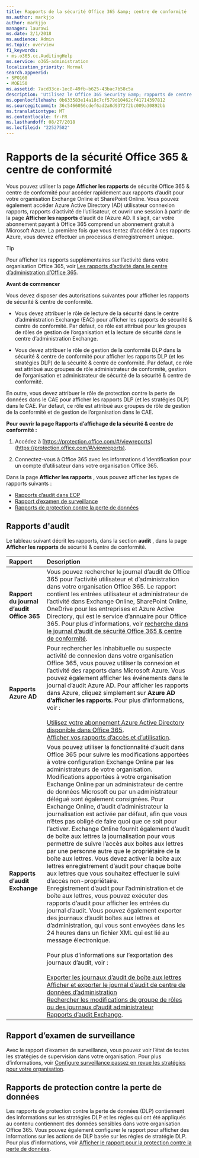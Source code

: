 ```yaml
---
title: Rapports de la sécurité Office 365 &amp; centre de conformité
ms.author: markjjo
author: markjjo
manager: laurawi
ms.date: 2/1/2018
ms.audience: Admin
ms.topic: overview
f1_keywords:
- ms.o365.cc.AuditingHelp
ms.service: o365-administration
localization_priority: Normal
search.appverid:
- SPO160
- MOE150
ms.assetid: 7acd33ce-1ec8-49fb-b625-43bac7b58c5a
description: 'Utilisez le Office 365 Security &amp; rapports de centre de conformité pour obtenir différents rapports pour votre organisation Exchange Online et SharePoint Online, ainsi que Azure Active Directory.  '
ms.openlocfilehash: 0b633583e14a18c7cf579d10462cf41714397812
ms.sourcegitcommit: 36c5466056cdef6ad2a8d9372f2bc009a30892bb
ms.translationtype: MT
ms.contentlocale: fr-FR
ms.lasthandoff: 08/27/2018
ms.locfileid: "22527582"
---
```

# <a name="reports-in-the-office-365-security-amp-compliance-center"></a>Rapports de la sécurité Office 365 &amp; centre de conformité

Vous pouvez utiliser la page **Afficher les rapports** de sécurité Office 365 &amp; centre de conformité pour accéder rapidement aux rapports d’audit pour votre organisation Exchange Online et SharePoint Online. Vous pouvez également accéder Azure Active Directory (AD) utilisateur connexion rapports, rapports d’activité de l’utilisateur, et ouvrir une session à partir de la page **Afficher les rapports** d’audit de l’Azure AD. Il s’agit, car votre abonnement payant à Office 365 comprend un abonnement gratuit à Microsoft Azure. La première fois que vous tentez d’accéder à ces rapports Azure, vous devrez effectuer un processus d’enregistrement unique. 
  
> [!TIP]
> Pour afficher les rapports supplémentaires sur l’activité dans votre organisation Office 365, voir [Les rapports d’activité dans le centre d’administration d’Office 365](https://support.office.com/article/0d6dfb17-8582-4172-a9a9-aed798150263). 
  
 **Avant de commencer**
  
Vous devez disposer des autorisations suivantes pour afficher les rapports de sécurité &amp; centre de conformité.
  
- Vous devez attribuer le rôle de lecture de la sécurité dans le centre d’administration Exchange (EAC) pour afficher les rapports de sécurité &amp; centre de conformité. Par défaut, ce rôle est attribué pour les groupes de rôles de gestion de l’organisation et la lecture de sécurité dans le centre d’administration Exchange.
    
- Vous devez attribuer le rôle de gestion de la conformité DLP dans la sécurité &amp; centre de conformité pour afficher les rapports DLP (et les stratégies DLP) de la sécurité &amp; centre de conformité. Par défaut, ce rôle est attribué aux groupes de rôle administrateur de conformité, gestion de l’organisation et administrateur de sécurité de la sécurité &amp; centre de conformité.
    
En outre, vous devez attribuer le rôle de protection contre la perte de données dans le CAE pour afficher les rapports DLP (et les stratégies DLP) dans le CAE. Par défaut, ce rôle est attribué aux groupes de rôle de gestion de la conformité et de gestion de l’organisation dans le CAE.
  
 **Pour ouvrir la page Rapports d’affichage de la sécurité &amp; centre de conformité :**
  
1. Accédez à [https://protection.office.com/#/viewreports](https://protection.office.com/#/viewreports).
    
2. Connectez-vous à Office 365 avec les informations d’identification pour un compte d’utilisateur dans votre organisation Office 365.
    
Dans la page **Afficher les rapports** , vous pouvez afficher les types de rapports suivants : 
  
- [Rapports d’audit dans EOP](#auditing-reports)
- [Rapport d’examen de surveillance](#supervisory-review-report)
- [Rapports de protection contre la perte de données](#data-loss-prevention-reports)
    
## <a name="auditing-reports"></a>Rapports d'audit

Le tableau suivant décrit les rapports, dans la section **audit** , dans la page **Afficher les rapports** de sécurité &amp; centre de conformité. 
  
|**Rapport**|**Description**|
|:-----|:-----|
|**Rapport du journal d’audit Office 365** <br/> |Vous pouvez rechercher le journal d’audit de Office 365 pour l’activité utilisateur et d’administration dans votre organisation Office 365. Le rapport contient les entrées utilisateur et administrateur de l’activité dans Exchange Online, SharePoint Online, OneDrive pour les entreprises et Azure Active Directory, qui est le service d’annuaire pour Office 365. Pour plus d’informations, voir [recherche dans le journal d’audit de sécurité Office 365 &amp; centre de conformité](search-the-audit-log-in-security-and-compliance.md).<br/> |
|**Rapports Azure AD** <br/> |Pour rechercher les inhabituelle ou suspecte activité de connexion dans votre organisation Office 365, vous pouvez utiliser la connexion et l’activité des rapports dans Microsoft Azure. Vous pouvez également afficher les événements dans le journal d’audit Azure AD. Pour afficher les rapports dans Azure, cliquez simplement sur **Azure AD d’afficher les rapports**. Pour plus d’informations, voir :<br/><br/>[Utilisez votre abonnement Azure Active Directory disponible dans Office 365](use-your-free-azure-ad-subscription-in-office-365.md). <br/> [Afficher vos rapports d’accès et d’utilisation](http://go.microsoft.com/fwlink/p/?LinkId=506902).  <br/> |
|**Rapports d’audit Exchange** <br/> | Vous pouvez utiliser la fonctionnalité d’audit dans Office 365 pour suivre les modifications apportées à votre configuration Exchange Online par les administrateurs de votre organisation. Modifications apportées à votre organisation Exchange Online par un administrateur de centre de données Microsoft ou par un administrateur délégué sont également consignées. Pour Exchange Online, d’audit d’administrateur la journalisation est activée par défaut, afin que vous n’êtes pas obligé de faire quoi que ce soit pour l’activer. Exchange Online fournit également d’audit de boîte aux lettres la journalisation pour vous permettre de suivre l’accès aux boîtes aux lettres par une personne autre que le propriétaire de la boîte aux lettres. Vous devez activer la boîte aux lettres enregistrement d’audit pour chaque boîte aux lettres que vous souhaitez effectuer le suivi d’accès non-propriétaire.<br/>  Enregistrement d’audit pour l’administration et de boîte aux lettres, vous pouvez exécuter des rapports d’audit pour afficher les entrées du journal d’audit. Vous pouvez également exporter des journaux d’audit boîtes aux lettres et d’administration, qui vous sont envoyées dans les 24 heures dans un fichier XML qui est lié au message électronique.<br/><br/>Pour plus d’informations sur l’exportation des journaux d’audit, voir :  <br/><br/> [Exporter les journaux d’audit de boîte aux lettres](http://go.microsoft.com/fwlink/p/?LinkID=404104) <br/> [Afficher et exporter le journal d’audit de centre de données d’administration](http://go.microsoft.com/fwlink/p/?LinkId=404109) <br/> [Rechercher les modifications de groupe de rôles ou des journaux d’audit administrateur](http://go.microsoft.com/fwlink/p/?LinkId=404105) <br/>   [Rapports d’audit Exchange](http://go.microsoft.com/fwlink/p/?LinkID=395232).  <br/> |
   
## <a name="supervisory-review-report"></a>Rapport d’examen de surveillance

Avec le rapport d’examen de surveillance, vous pouvez voir l’état de toutes les stratégies de supervision dans votre organisation. Pour plus d’informations, voir [Configure surveillance passez en revue les stratégies pour votre organisation](configure-supervision-policies.md).
  
## <a name="data-loss-prevention-reports"></a>Rapports de protection contre la perte de données

Les rapports de protection contre la perte de données (DLP) contiennent des informations sur les stratégies DLP et les règles qui ont été appliqués au contenu contiennent des données sensibles dans votre organisation Office 365. Vous pouvez également configurer le rapport pour afficher des informations sur les actions de DLP basée sur les règles de stratégie DLP. Pour plus d’informations, voir [Afficher le rapport pour la protection contre la perte de données](view-the-dlp-reports.md).
